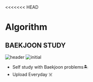 <<<<<<< HEAD

# Algorithm
## BAEKJOON STUDY
![header](https://capsule-render.vercel.app/api?type=wave&color=FFB6C1&height=300&section=header&text=Hyeji's%20Algorithm%20Study%20💞&fontSize=60&fontColor=FFFFFF)
![initial](https://i.pinimg.com/474x/7f/f8/39/7ff839e423dd5960a135303ed20874d6.jpg)

- Self study with Baekjoon problems🏝 
- Upload Everyday ☠️



